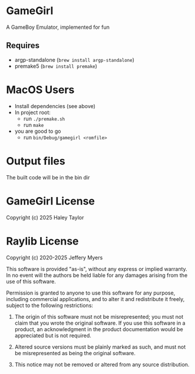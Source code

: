 # GameGirl

A GameBoy Emulator, implemented for fun

## Requires

* argp-standalone (`brew install argp-standalone`)
* premake5 (`brew install premake`)


# MacOS Users
* Install dependencies (see above)
* In project root:
    * run `./premake.sh`
    * run `make`
* you are good to go
    * run `bin/Debug/gamegirl <romfile>`


# Output files
The built code will be in the bin dir

# GameGirl License
Copyright (c) 2025 Haley Taylor

# Raylib License
Copyright (c) 2020-2025 Jeffery Myers

This software is provided "as-is", without any express or implied warranty. In no event
will the authors be held liable for any damages arising from the use of this software.

Permission is granted to anyone to use this software for any purpose, including commercial
applications, and to alter it and redistribute it freely, subject to the following restrictions:

  1. The origin of this software must not be misrepresented; you must not claim that you
  wrote the original software. If you use this software in a product, an acknowledgment
  in the product documentation would be appreciated but is not required.

  2. Altered source versions must be plainly marked as such, and must not be misrepresented
  as being the original software.

  3. This notice may not be removed or altered from any source distribution.
